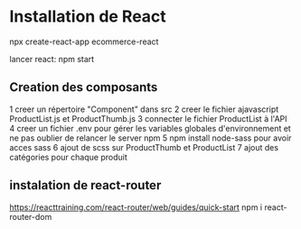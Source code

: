 # Installation de React
npx create-react-app ecommerce-react

lancer react:
npm start

## Creation des composants
1 creer un répertoire "Component" dans src
2 creer le fichier ajavascript ProductList.js et ProductThumb.js
3 connecter le fichier ProductList à l'API
4 creer un fichier .env pour gérer les variables globales d'environnement et ne pas
oublier de relancer le server npm
5 npm install node-sass pour avoir acces sass
6 ajout de scss sur ProductThumb et ProductList
7 ajout des catégories pour chaque produit


## instalation de react-router

https://reacttraining.com/react-router/web/guides/quick-start
npm i react-router-dom

